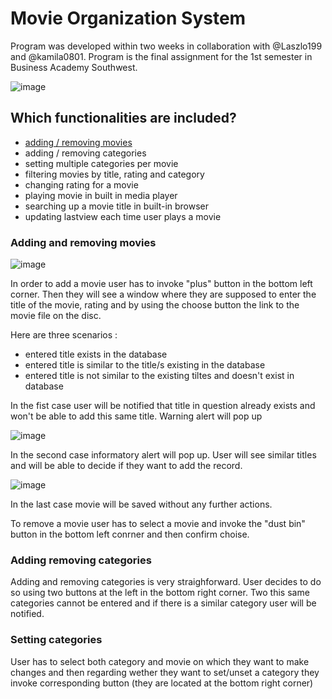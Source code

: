 # Movie Organization System
Program was developed within two weeks in collaboration with @Laszlo199 and @kamila0801. Program is the final assignment for the 1st semester in Business Academy Southwest.

![image](https://user-images.githubusercontent.com/67064580/104900972-100cf200-597d-11eb-935f-cb486047655e.png)
 
 
## Which functionalities are included?

- [adding / removing movies](###adding-and-removing-movies)
- adding / removing categories
- setting multiple categories per movie
- filtering movies by title, rating and category
- changing rating for a movie
- playing movie in built in media player
- searching up a movie title in built-in browser
- updating lastview each time user plays a movie

### Adding and removing movies
![image](https://user-images.githubusercontent.com/67064580/104903405-3c763d80-5980-11eb-9dd7-aea372c4ca06.png)

In order to add a movie user has to invoke "plus" button in the bottom left corner. Then they will see a window where they are supposed to enter the title of the movie, rating and by using the choose button the link to the movie file on the disc. 

Here are three scenarios :
- entered title exists in the database
- entered title is similar to the title/s existing in the database
- entered title is not similar to the existing tiltes and doesn't exist in database

In the fist case user will be notified that title in question already exists and won't be able to add this same title. Warning alert will pop up

![image](https://user-images.githubusercontent.com/67064580/104903569-7c3d2500-5980-11eb-95eb-a5efc282640b.png)

In the second case informatory alert will pop up. User will see similar titles and will be able to decide if they want to add the record. 

![image](https://user-images.githubusercontent.com/67064580/104904362-5cf2c780-5981-11eb-902a-dce2e41c8cbc.png)

In the last case movie will be saved without any further actions.

To remove a movie user has to select a movie and invoke the "dust bin" button in the bottom left conrner and then confirm choise.

### Adding removing categories 
Adding and removing categories is very straighforward. User decides to do so using two buttons at the left in the bottom right corner. Two this same categories cannot be entered and if there is a similar category user will be notified.

### Setting categories
User has to select both category and movie on which they want to make changes and then regarding wether they want to set/unset a category they invoke corresponding button (they are located at the bottom right corner)



